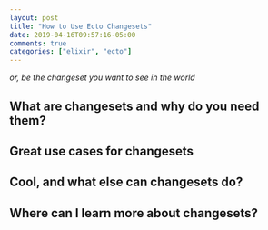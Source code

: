 ```yaml
---
layout: post
title: "How to Use Ecto Changesets"
date: 2019-04-16T09:57:16-05:00
comments: true
categories: ["elixir", "ecto"]
---
```


_or, be the changeset you want to see in the world_

## What are changesets and why do you need them?

## Great use cases for changesets

## Cool, and what else can changesets do?

## Where can I learn more about changesets?




